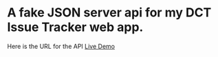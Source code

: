 # A fake JSON server api for my DCT Issue Tracker web app.

Here is the URL for the API [Live Demo](https://dct-api.onrender.com/)
